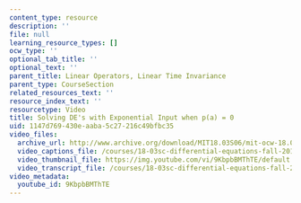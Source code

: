 ```yaml
---
content_type: resource
description: ''
file: null
learning_resource_types: []
ocw_type: ''
optional_tab_title: ''
optional_text: ''
parent_title: Linear Operators, Linear Time Invariance
parent_type: CourseSection
related_resources_text: ''
resource_index_text: ''
resourcetype: Video
title: Solving DE's with Exponential Input when p(a) = 0
uid: 1147d769-430e-aaba-5c27-216c49bfbc35
video_files:
  archive_url: http://www.archive.org/download/MIT18.03S06/mit-ocw-18.03-lec13-10mar2003-220k_512kb.mp4
  video_captions_file: /courses/18-03sc-differential-equations-fall-2011/a5517bbff9c55bb38b338a8acbb6203f_9KbpbBMThTE.vtt
  video_thumbnail_file: https://img.youtube.com/vi/9KbpbBMThTE/default.jpg
  video_transcript_file: /courses/18-03sc-differential-equations-fall-2011/83faa4085a99204528e1aff751171537_9KbpbBMThTE.pdf
video_metadata:
  youtube_id: 9KbpbBMThTE
---
```

